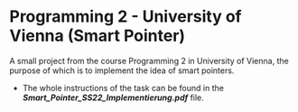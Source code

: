 # Programming 2 - University of Vienna (Smart Pointer)

 A small project from the course Programming 2 in University of Vienna, the purpose of which is to implement the idea of smart pointers.
-  The whole instructions of the task can be found in the ***Smart_Pointer_SS22_Implementierung.pdf*** file.